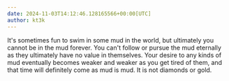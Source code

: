 ```yaml
---
date: 2024-11-03T14:12:46.128165566+00:00[UTC]
author: kt3k
---
```

It's sometimes fun to swim in some mud in the world, but ultimately you cannot be in the mud forever. You can't follow or pursue the mud eternally as they ultimately have no value in themselves. Your desire to any kinds of mud eventually becomes weaker and weaker as you get tired of them, and that time will definitely come as mud is mud. It is not diamonds or gold.
